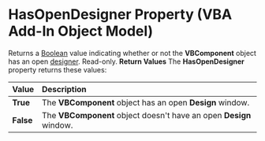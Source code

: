 
# HasOpenDesigner Property (VBA Add-In Object Model)



Returns a  [Boolean](b8bdf64f-5920-1ae9-16d0-b26d09524a30.md) value indicating whether or not the **VBComponent** object has an open [designer](b8bdf64f-5920-1ae9-16d0-b26d09524a30.md). Read-only.
 **Return Values**
The  **HasOpenDesigner** property returns these values:


|**Value**|**Description**|
|:-----|:-----|
| **True**|The  **VBComponent** object has an open **Design** window.|
| **False**|The  **VBComponent** object doesn't have an open **Design** window.|
